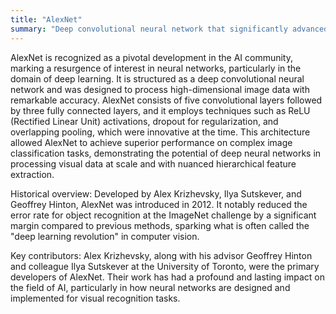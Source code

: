 ```yaml
---
title: "AlexNet"
summary: "Deep convolutional neural network that significantly advanced the field of computer vision by winning the ImageNet Large Scale Visual Recognition Challenge in 2012."
---
```

AlexNet is recognized as a pivotal development in the AI community, marking a resurgence of interest in neural networks, particularly in the domain of deep learning. It is structured as a deep convolutional neural network and was designed to process high-dimensional image data with remarkable accuracy. AlexNet consists of five convolutional layers followed by three fully connected layers, and it employs techniques such as ReLU (Rectified Linear Unit) activations, dropout for regularization, and overlapping pooling, which were innovative at the time. This architecture allowed AlexNet to achieve superior performance on complex image classification tasks, demonstrating the potential of deep neural networks in processing visual data at scale and with nuanced hierarchical feature extraction.

Historical overview: Developed by Alex Krizhevsky, Ilya Sutskever, and Geoffrey Hinton, AlexNet was introduced in 2012. It notably reduced the error rate for object recognition at the ImageNet challenge by a significant margin compared to previous methods, sparking what is often called the "deep learning revolution" in computer vision.

Key contributors: Alex Krizhevsky, along with his advisor Geoffrey Hinton and colleague Ilya Sutskever at the University of Toronto, were the primary developers of AlexNet. Their work has had a profound and lasting impact on the field of AI, particularly in how neural networks are designed and implemented for visual recognition tasks.



